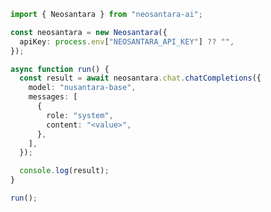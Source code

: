 <!-- Start SDK Example Usage [usage] -->
```typescript
import { Neosantara } from "neosantara-ai";

const neosantara = new Neosantara({
  apiKey: process.env["NEOSANTARA_API_KEY"] ?? "",
});

async function run() {
  const result = await neosantara.chat.chatCompletions({
    model: "nusantara-base",
    messages: [
      {
        role: "system",
        content: "<value>",
      },
    ],
  });

  console.log(result);
}

run();

```
<!-- End SDK Example Usage [usage] -->